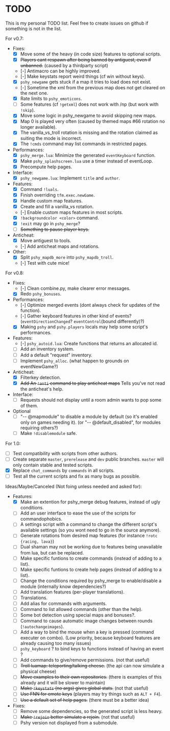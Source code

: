 # TODO

This is my personal TODO list.
Feel free to create issues on github if something is not in the list.

For v0.7:
- Fixes:
  - [x] Move some of the heavy (in code size) features to optional scripts.
  - [x] ~~Players cant respawn after being banned by antiguest, even if unbanned.~~ (caused by a thirdparty script)
  - [-] Antimacro can be highly improved.
  - [-] Make keystats report weird things (cf win without keys).
  - [x] `pshy_newgame` gets stuck if a map it tries to load does not exist.
  - [-] Sometime the xml from the previous map does not get cleared on the next one.
  - [x] Rate limits to `pshy_emoticons`.
  - [ ] Some features (cf `!getxml`) does not work with /np (but work with `!skip`).
  - [x] Move some logic in pshy_newgame to avoid skipping new maps.
  - [x] Map 0 is played very often (caused by themed maps #66 rotation no longer available).
  - [x] The vanilla\_vs\_troll rotation is missing and the rotation claimed as suiting the mode is incorrect.
  - [x] The `!cmds` command may list commands in restricted pages.
- Performances:
  - [x] `pshy_merge.lua`: Minimize the generated `eventKeyboard` function.
  - [x] Make `pshy_splashscreen.lua` use a timer instead of eventLoop.
  - [x] Precompute help pages.
- Interface:
  - [x] `pshy_newgame.lua`: Implement `title` and `author`.
- Features:
  - [x] Command `!luals`.
  - [x] Finish overriding `tfm.exec.newGame`.
  - [x] Handle custom map features.
  - [x] Create and fill a vanilla_vs rotation.
  - [-] Enable custom maps features in most scripts.
  - [x] `!backgroundcolor <color>` command.
  - [x] `!exit` may go in `pshy_merge`?
  - [ ] ~~Something to pause player keys.~~
- Anticheat:
  - [x] Move antiguest to tools.
  - [-] Add anticheat maps and rotations.
- Other:
  - [x] Split `pshy_mapdb_more` into `pshy_mapdb_troll`.
  - [-] Test with cute mice!

For v0.8:
- Fixes:
  - [-] Clean combine.py, make clearer error messages.
  - [x] Redo `pshy_bonuses`.
- Performances:
  - [-] Optimize merged events (dont always check for updates of the function).
  - [-] Gather keyboard features in other kind of events? (`eventDirectionChanged`? `eventControl`(bound differently)?)
  - [x] Making `pshy` and `pshy.players` locals may help some script's performances.
- Features:
  - [-] `pshy_autoid.lua`: Create functions that returns an allocated id.
  - [ ] Add an inventory system.
  - [ ] Add a default "request" inventory.
  - [ ] Implement `pshy_alloc`. (what happen to grounds on eventNewGame?)
- Anticheat:
  - [x] Filterkey detection.
  - [x] ~~Add An `!anti` command to play anticheat maps~~ Tells you've not read the anticheat's help.
- Interface:
  - [ ] Requests should not display until a room admin wants to pop some of them.
- Optional
  - [ ] "-- @mapmodule" to disable a module by default (so it's enabled only on games needing it). (or "-- @default_disabled", for modules requiring others?)
  - [ ] Make `!disablemodule` safe.

For 1.0:
- [ ] Test compatibility with scripts from other authors.
- [ ] Create separate `master`, `prerelease` and `dev` public branches. `master` will only contain stable and tested scripts.
- [x] Replace `chat_commands` by `commands` in all scripts.
- [ ] Test all the current scripts and fix as many bugs as possible.

Ideas/Maybe/Canceled (Not foing unless needed and asked for):
- Features:
  - [x] Make an extention for pshy_merge debug features, instead of ugly conditions.
  - [ ] Add an user interface to ease the use of the scripts for commandophobics.
  - [ ] A settings script with a command to change the different script's available settings (so you wont need to go in the source anymore).
  - [ ] Generate rotations from desired map features (for instance `!rotc {racing, lava}`)
  - [ ] Dual shaman may not be working due to features being unavailable from lua, but can be replaced.
  - [ ] Make specific funtions to create commands (instead of adding to a list).
  - [ ] Make specific funtions to create help pages (instead of adding to a list).
  - [ ] Change the conditions required by pshy_merge to enable/disable a module (internally know dependencies?)
  - [ ] Add translation features (per-player translations).
  - [ ] Translations.
  - [ ] Add alias for commands with arguments.
  - [ ] Command to list allowed commands (other than the help).
  - [ ] Some bot detection using special maps and bonuses?.
  - [ ] Command to cause automatic image changes between rounds (`!autochangeimages`).
  - [ ] Add a way to bind the mouse when a key is pressed (command executer on combo). (Low priority, because keyboard features are already causing too many issues)
  - [ ] `pshy_keyboard` ? to bind keys to functions instead of having an event ?
  - [ ] Add commands to give/remove permissions. (not that useful)
  - [ ] ~~Troll luamap: teleporting/talking cheese.~~ (the api can now simulate a physical cheese)
  - [ ] ~~Move examples to their own repositories.~~ (there is examples of this already and it will be slower to maintain)
  - [ ] ~~Make `!keystats` (no args) gives global stats.~~ (not that useful)
  - [ ] ~~Use FNN for emote keys~~ (players may try things such as `ALT + F4`).
  - [ ] ~~Use a default set of help pages.~~ (there must be a better idea)
- Fixes:
  - [ ] Remove some dependencies, so the generated script is less heavy.
  - [ ] ~~Make `!rejoin` better simulate a rejoin.~~ (not that useful)
  - [ ] Pshy version not displayed from a submodule.
